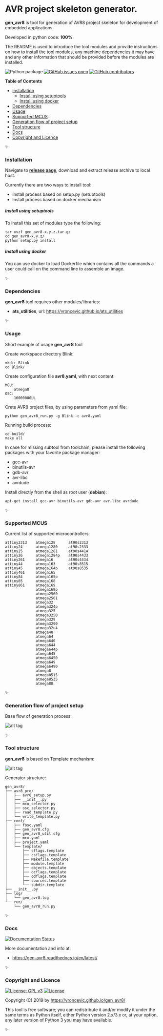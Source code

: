 # AVR project skeleton generator.
**gen_avr8** is tool for generation of AVR8 project skeleton for development
of embedded applications.

Developed in python code: **100%**.

The README is used to introduce the tool modules and provide instructions on
how to install the tool modules, any machine dependencies it may have and any
other information that should be provided before the modules are installed.

![Python package](https://github.com/vroncevic/gen_avr8/workflows/Python%20package/badge.svg)
 [![GitHub issues open](https://img.shields.io/github/issues/vroncevic/gen_avr8.svg)](https://github.com/vroncevic/gen_avr8/issues)
 [![GitHub contributors](https://img.shields.io/github/contributors/vroncevic/gen_avr8.svg)](https://github.com/vroncevic/gen_avr8/graphs/contributors)

<!-- START doctoc generated TOC please keep comment here to allow auto update -->
<!-- DON'T EDIT THIS SECTION, INSTEAD RE-RUN doctoc TO UPDATE -->
**Table of Contents**

- [Installation](#installation)
    - [Install using setuptools](#install-using-setuptools)
    - [Install using docker](#install-using-docker)
- [Dependencies](#dependencies)
- [Usage](#usage)
- [Supported MCUS](#supported-mcus)
- [Generation flow of project setup](#generation-flow-of-project-setup)
- [Tool structure](#tool-structure)
- [Docs](#docs)
- [Copyright and Licence](#copyright-and-licence)

<!-- END doctoc generated TOC please keep comment here to allow auto update -->

:sparkles:

### Installation
Navigate to **[release page](https://github.com/vroncevic/gen_avr8/releases)**, download and extract release archive to local host.

Currently there are two ways to install tool:
* Install process based on setup.py (setuptools)
* Install process based on docker mechanism

##### Install using setuptools
To install this set of modules type the following:
```
tar xvzf gen_avr8-x.y.z.tar.gz
cd gen_avr8-x.y.z/
python setup.py install
```

##### Install using docker
You can use docker to load Dockerfile which contains all the commands
a user could call on the command line to assemble an image.

:sparkles:

### Dependencies
**gen_avr8** tool requires other modules/libraries:

* **ats_utilities**, url: https://vroncevic.github.io/ats_utilities

:sparkles:

### Usage
Short example of usage **gen_avr8** tool

Create workspace directory Blink:
```
mkdir Blink
cd Blink/
```

Create configuration file **avr8.yaml**, with next content:
```
MCU:
    atmega8
OSC:
    16000000UL
```

Crete AVR8 project files, by using parameters from yaml file:
```
python gen_avr8_run.py -g Blink -c avr8.yaml
```

Running build process:
```
cd build/
make all
```

In case for missing subtool from toolchain, please install the following packages
with your favorite package manager:
* gcc-avr
* binutils-avr
* gdb-avr
* avr-libc
* avrdude

Install directly from the shell as root user (**debian**):
```
apt-get install gcc-avr binutils-avr gdb-avr avr-libc avrdude
```

:sparkles:

### Supported MCUS
Current list of supported microcontrollers:
```
attiny2313    atmega128      at90s2313
attiny24      atmega1280     at90s2333
attiny25      atmega1281     at90s4414
attiny26      atmega1284p    at90s4433
attiny261     atmega16       at90s4434
attiny44      atmega163      at90s8515
attiny45      atmega164p     at90s8535
attiny461     atmega165
attiny84      atmega165p
attiny85      atmega168
attiny861     atmega169
              atmega169p
              atmega2560
              atmega2561
              atmega32
              atmega324p
              atmega325
              atmega3250
              atmega329
              atmega3290
              atmega32u4
              atmega48
              atmega64
              atmega640
              atmega644
              atmega644p
              atmega645
              atmega6450
              atmega649
              atmega6490
              atmega8
              atmega8515
              atmega8535
              atmega88
```

:sparkles:

### Generation flow of project setup
Base flow of generation process:

![alt tag](https://raw.githubusercontent.com/vroncevic/gen_avr8/dev/docs/gen_avr8_flow.png)

:sparkles:

### Tool structure
**gen_avr8** is based on Template mechanism:

![alt tag](https://raw.githubusercontent.com/vroncevic/gen_avr8/dev/docs/gen_avr8.png)

Generator structure:
```
gen_avr8/
├── avr8_pro/
│   ├── avr8_setup.py
│   ├── __init__.py
│   ├── mcu_selector.py
│   ├── osc_selector.py
│   ├── read_template.py
│   └── write_template.py
├── conf/
│   ├── fosc.yaml
│   ├── gen_avr8.cfg
│   ├── gen_avr8_util.cfg
│   ├── mcu.yaml
│   ├── project.yaml
│   └── template/
│       ├── cflags.template
│       ├── csflags.template
│       ├── Makefile.template
│       ├── module.template
│       ├── objects.template
│       ├── ocflags.template
│       ├── odflags.template
│       ├── sources.template
│       └── subdir.template
├── __init__.py
├── log/
│   └── gen_avr8.log
└── run/
    └── gen_avr8_run.py
```

:sparkles:

### Docs

[![Documentation Status](https://readthedocs.org/projects/gen-avr8/badge/?version=latest)](https://gen-avr8.readthedocs.io/en/latest/?badge=latest)

More documentation and info at:

* https://gen-avr8.readthedocs.io/en/latest/

:sparkles:

### Copyright and Licence

[![License: GPL v3](https://img.shields.io/badge/License-GPLv3-blue.svg)](https://www.gnu.org/licenses/gpl-3.0) [![License](https://img.shields.io/badge/License-Apache%202.0-blue.svg)](https://opensource.org/licenses/Apache-2.0)

Copyright (C) 2019 by https://vroncevic.github.io/gen_avr8/

This tool is free software; you can redistribute it and/or modify
it under the same terms as Python itself, either Python version 2.x/3.x or,
at your option, any later version of Python 3 you may have available.

:sparkles:
